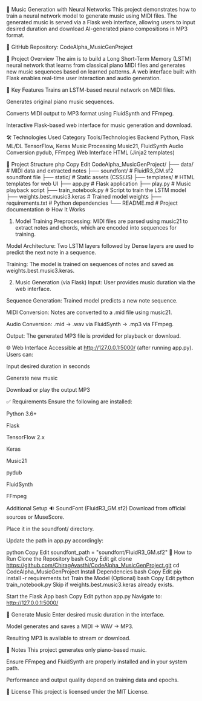 🎵 Music Generation with Neural Networks
This project demonstrates how to train a neural network model to generate music using MIDI files. The generated music is served via a Flask web interface, allowing users to input desired duration and download AI-generated piano compositions in MP3 format.

🔗 GitHub Repository: CodeAlpha_MusicGenProject

🚀 Project Overview
The aim is to build a Long Short-Term Memory (LSTM) neural network that learns from classical piano MIDI files and generates new music sequences based on learned patterns. A web interface built with Flask enables real-time user interaction and audio generation.

🧠 Key Features
Trains an LSTM-based neural network on MIDI files.

Generates original piano music sequences.

Converts MIDI output to MP3 format using FluidSynth and FFmpeg.

Interactive Flask-based web interface for music generation and download.

🛠️ Technologies Used
Category	Tools/Technologies
Backend	Python, Flask
ML/DL	TensorFlow, Keras
Music Processing	Music21, FluidSynth
Audio Conversion	pydub, FFmpeg
Web Interface	HTML (Jinja2 templates)

📁 Project Structure
php
Copy
Edit
CodeAlpha_MusicGenProject/
├── data/                   # MIDI data and extracted notes
├── soundfont/              # FluidR3_GM.sf2 soundfont file
├── static/                 # Static assets (CSS/JS)
├── templates/              # HTML templates for web UI
├── app.py                  # Flask application
├── play.py                 # Music playback script
├── train_notebook.py       # Script to train the LSTM model
├── weights.best.music3.keras # Trained model weights
├── requirements.txt        # Python dependencies
└── README.md               # Project documentation
⚙️ How It Works
1. Model Training
Preprocessing: MIDI files are parsed using music21 to extract notes and chords, which are encoded into sequences for training.

Model Architecture: Two LSTM layers followed by Dense layers are used to predict the next note in a sequence.

Training: The model is trained on sequences of notes and saved as weights.best.music3.keras.

2. Music Generation (via Flask)
Input: User provides music duration via the web interface.

Sequence Generation: Trained model predicts a new note sequence.

MIDI Conversion: Notes are converted to a .mid file using music21.

Audio Conversion: .mid → .wav via FluidSynth → .mp3 via FFmpeg.

Output: The generated MP3 file is provided for playback or download.

🌐 Web Interface
Accessible at http://127.0.0.1:5000/ (after running app.py).
Users can:

Input desired duration in seconds

Generate new music

Download or play the output MP3

✅ Requirements
Ensure the following are installed:

Python 3.6+

Flask

TensorFlow 2.x

Keras

Music21

pydub

FluidSynth

FFmpeg

Additional Setup
🔉 SoundFont (FluidR3_GM.sf2)
Download from official sources or MuseScore.

Place it in the soundfont/ directory.

Update the path in app.py accordingly:

python
Copy
Edit
soundfont_path = "soundfont/FluidR3_GM.sf2"
🧪 How to Run
Clone the Repository
bash
Copy
Edit
git clone https://github.com/ChiragAvasthi/CodeAlpha_MusicGenProject.git
cd CodeAlpha_MusicGenProject
Install Dependencies
bash
Copy
Edit
pip install -r requirements.txt
Train the Model (Optional)
bash
Copy
Edit
python train_notebook.py
Skip if weights.best.music3.keras already exists.

Start the Flask App
bash
Copy
Edit
python app.py
Navigate to: http://127.0.0.1:5000/

🎼 Generate Music
Enter desired music duration in the interface.

Model generates and saves a MIDI → WAV → MP3.

Resulting MP3 is available to stream or download.

📌 Notes
This project generates only piano-based music.

Ensure FFmpeg and FluidSynth are properly installed and in your system path.

Performance and output quality depend on training data and epochs.

📜 License
This project is licensed under the MIT License.

